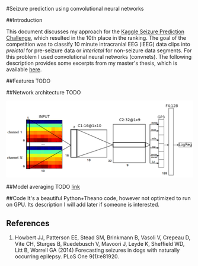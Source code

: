 #Seizure prediction using convolutional neural networks

##Introduction

This document discusses my approach for the [Kaggle Seizure Prediction Challenge](http://www.kaggle.com/c/seizure-prediction), which resulted in the 10th place in the ranking. The goal of the competition was to classify 10 minute intracranial EEG (iEEG) data clips into *preictal* for pre-seizure data or *interictal* for non-seizure data segments. For this problem I used convolutional neural networks (convnets). The following description provides some excerpts from my master's thesis, which is available [here](kaggle-seizure-prediction/thesis.pdf).

##Features
TODO

##Network architecture
TODO


![Figure 1](/images/model2_annot.png)


##Model averaging
TODO
[link](https://github.com/IraKorshunova/kaggle-seizure-prediction/tree/master/settings_dir) 


##Code
It's a beautiful Python+Theano code, however not optimized to run on GPU. Its description I will add later if someone is interested.

## References
1. Howbert JJ, Patterson EE, Stead SM, Brinkmann B, Vasoli V, Crepeau D, Vite CH, Sturges B, Ruedebusch V, Mavoori J, Leyde K, Sheffield WD, Litt B, Worrell GA (2014) Forecasting seizures in dogs with naturally occurring epilepsy. PLoS One 9(1):e81920.

